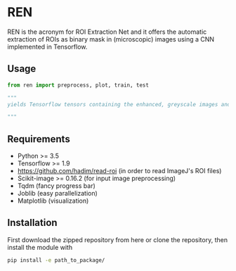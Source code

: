 REN
===

REN is the acronym for ROI Extraction Net and it offers the automatic extraction of ROIs as binary mask in (microscopic) images using a CNN implemented in Tensorflow.

Usage
-----

```Python
from ren import preprocess, plot, train, test

"""
yields Tensorflow tensors containing the enhanced, greyscale images and the binary masks of the ROIs for each image (target model output) for training and test

"""
```

Requirements
------------

* Python >= 3.5
* Tensorflow >= 1.9
* https://github.com/hadim/read-roi (in order to read ImageJ's ROI files)
* Scikit-image >= 0.16.2 (for input image preprocessing)
* Tqdm (fancy progress bar)
* Joblib (easy parallelization)
* Matplotlib (visualization)

Installation
------------

First download the zipped repository from here or clone the repository, then install the module with

```bash
pip install -e path_to_package/
```


